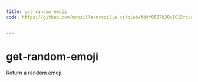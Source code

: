 ```yaml
---
title: get-random-emoji
code: https://github.com/mrozilla/mrozilla.cz/blob/fddf0687b30c1615fccdd085fc7acca0948d8a15/src/lambda/emoji.js


---
```


# get-random-emoji

Return a random emoji

